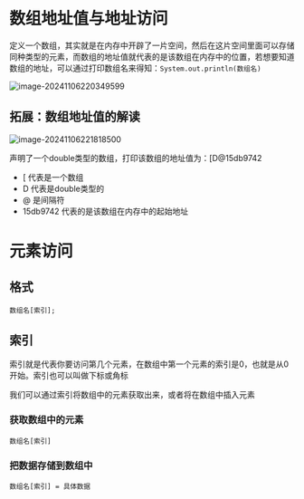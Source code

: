 # 数组地址值与地址访问

定义一个数组，其实就是在内存中开辟了一片空间，然后在这片空间里面可以存储同种类型的元素，而数组的地址值就代表的是该数组在内存中的位置，若想要知道数组的地址，可以通过打印数组名来得知：`System.out.println(数组名)`

![image-20241106220349599](https://pic.hibugs.net/NGBTEAM/image-20241106220349599.png)

## 拓展：数组地址值的解读

![image-20241106221818500](https://pic.hibugs.net/NGBTEAM/image-20241106221818500.png)

声明了一个double类型的数组，打印该数组的地址值为：[D@15db9742

- [ 代表是一个数组
- D 代表是double类型的
- @ 是间隔符
- 15db9742 代表的是该数组在内存中的起始地址

# 元素访问

## 格式

`数组名[索引];`

## 索引

索引就是代表你要访问第几个元素，在数组中第一个元素的索引是0，也就是从0开始。索引也可以叫做下标或角标

我们可以通过索引将数组中的元素获取出来，或者将在数组中插入元素

### 获取数组中的元素

`数组名[索引]`

### 把数据存储到数组中

`数组名[索引] = 具体数据` 